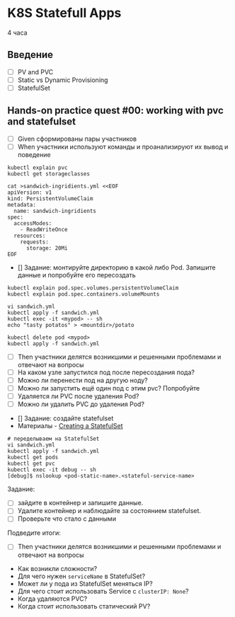 K8S Statefull Apps
==================
4 часа

Введение
--------------

- [ ] PV and PVC
- [ ] Static vs Dynamic Provisioning
- [ ] StatefulSet

Hands-on practice quest #00: working with pvc and statefulset
-------------------------------------------------------------

- [ ] Given сформированы пары участников
- [ ] When участники используют команды и проанализируют их вывод и поведение

```shell script
kubectl explain pvc
kubectl get storageclasses

cat >sandwich-ingridients.yml <<EOF
apiVersion: v1
kind: PersistentVolumeClaim
metadata:
  name: sandwich-ingridients
spec:
  accessModes:
    - ReadWriteOnce
  resources:
    requests:
      storage: 20Mi
EOF
```

- [] Задание: монтируйте директорию в какой либо Pod. Запишите данные и попробуйте его пересоздать

```shell
kubectl explain pod.spec.volumes.persistentVolumeClaim
kubectl explain pod.spec.containers.volumeMounts

vi sandwich.yml
kubectl apply -f sandwich.yml
kubectl exec -it <mypod> -- sh
echo "tasty potatos" > <mountdir>/potato

kubectl delete pod <mypod>
kubectl apply -f sandwich.yml
```

- [ ] Then участники делятся возникшими и решенными проблемами и отвечают на вопросы
- [ ] На каком узле запустился под после пересоздания пода?
- [ ] Можно ли перенести под на другую ноду?
- [ ] Можно ли запустить ещё один под с этим pvc? Попробуйте
- [ ] Удаляется ли PVC после удаления Pod?
- [ ] Можно ли удалить PVC до удаления Pod?

- [] Задание: создайте statefulset
- Материалы - [Creating a StatefulSet](https://kubernetes.io/docs/tutorials/stateful-application/basic-stateful-set/#creating-a-statefulset)


```shell
# переделываем на StatefulSet
vi sandwich.yml
kubectl apply -f sandwich.yml
kubectl get pods
kubectl get pvc
kubectl exec -it debug -- sh
[debug]$ nslookup <pod-static-name>.<stateful-service-name>
```

Задание:
- [ ] зайдите в контейнер и запишите данные. 
- [ ] Удалите контейнер и наблюдайте за состоянием statefulset. 
- [ ] Проверьте что стало с данными

Подведите итоги:
- [ ] Then участники делятся возникшими и решенными проблемами и отвечают на вопросы
- Как возникли сложности?
- Для чего нужен `serviceName` в StatefulSet?
- Может ли у пода из StatefulSet меняться IP?
- Для чего стоит использовать Service с `clusterIP: None`?
- Когда удаляются PVC?
- Когда стоит использовать статический PV?
